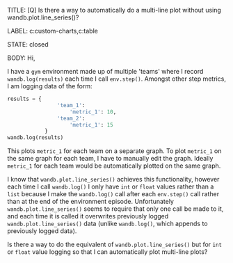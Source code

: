 TITLE:
[Q] Is there a way to automatically do a multi-line plot without using wandb.plot.line_series()?

LABEL:
c:custom-charts,c:table

STATE:
closed

BODY:
Hi,

I have a `gym` environment made up of multiple 'teams' where I record `wandb.log(results)` each time I call `env.step()`. Amongst other step metrics, I am logging data of the form:

```python
results = {
                'team_1':
                    'metric_1': 10,
                'team_2':
                    'metric_1': 15
            }
wandb.log(results)
```

This plots `metric_1` for each team on a separate graph. To plot `metric_1` on the same graph for each team, I have to manually edit the graph. Ideally `metric_1` for each team would be automatically plotted on the same graph.

I know that `wandb.plot.line_series()` achieves this functionality, however each time I call `wandb.log()` I only have `int` or `float` values rather than a `list` because I make the `wandb.log()` call after each `env.step()` call rather than at the end of the environment episode. Unfortunately `wandb.plot.line_series()` seems to require that only one call be made to it, and each time it is called it overwrites previously logged `wandb.plot.line_series()` data (unlike `wandb.log()`, which appends to previously logged data).

Is there a way to do the equivalent of `wandb.plot.line_series()` but for `int` or `float` value logging so that I can automatically plot multi-line plots?

